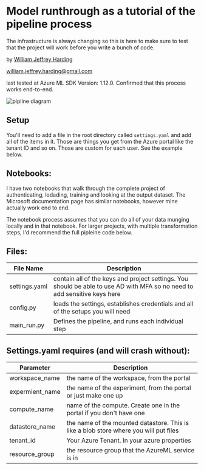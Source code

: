 # Model runthrough as a tutorial of the pipeline process
The infrastructure is always changing so this is here to make sure to test that the project will work before you write a bunch of code. 

by [William Jeffrey Harding](https://www.linkedin.com/in/hardingwilliam/)

william.jeffrey.harding@gmail.com 

last tested at Azure ML SDK Version:  1.12.0. Confirmed that this process works end-to-end. 

![pipline diagram](Run_diagram.png)

## Setup
You'll need to add a file in the root directory called `settings.yaml` and add all of the items in it. Those are things you get from the Azure portal like the tenant ID and so on. Those are custom for each user. See the example below.

## Notebooks:
I have two notebooks that walk through the complete project of authenticating, lodading, training and looking at the output dataset. The Microsoft documentation page has similar notebooks, however mine actually work end to end. 

The notebook process assumes that you can do all of your data munging locally and in that notebook. For larger projects, with multiple transformation steps, I'd recommend the full pipleine code below. 

## Files: 

| File Name | Description |
| --- | --- |
| settings.yaml | contain all of the keys and project settings. You should be able to use AD with MFA so no need to add sensitive keys here |
| config.py | loads the settings, establishes credentials and all of the setups you will need |
| main_run.py | Defines the pipeline, and runs each individual step |


## Settings.yaml requires (and will crash without):
| Parameter | Description |
| --- | --- |
| workspace_name | the name of the workspace, from the portal |
| expermient_name | the name of the experiment, from the portal or just make one up |
| compute_name | name of the compute. Create one in the portal if you don't have one |
| datastore_name | the name of the mounted datastore. This is like a blob store where you will put files |
| tenant_id | Your Azure Tenant. In your azure properties |
| resource_group | the resource group that the AzureML service is in |
